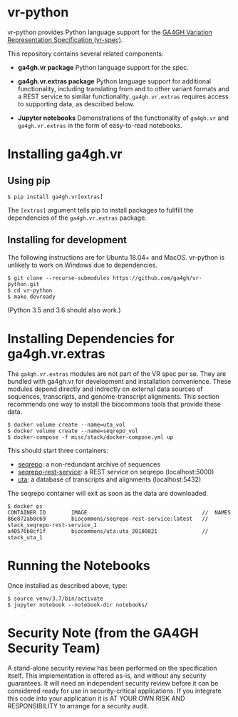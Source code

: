 # vr-python

vr-python provides Python language support for the [GA4GH Variation
Representation Specification
(vr-spec)](https://github.com/ga4gh/vr-spec).

This repository contains several related components:

* **ga4gh.vr package** Python language support for the spec. 

* **ga4gh.vr.extras package** Python language support for additional
  functionality, including translating from and to other variant
  formats and a REST service to similar functionality.
  `ga4gh.vr.extras` requires access to supporting data, as described
  below.

* **Jupyter notebooks** Demonstrations of the functionality of
  `ga4gh.vr` and `ga4gh.vr.extras` in the form of easy-to-read
  notebooks.



# Installing ga4gh.vr

## Using pip

```
$ pip install ga4gh.vr[extras]
```

The `[extras]` argument tells pip to install packages to fullfill the
dependencies of the `ga4gh.vr.extras` package.


## Installing for development

The following instructions are for Ubuntu 18.04+ and MacOS.
vr-python is unlikely to work on Windows due to dependencies.

```
$ git clone --recurse-submodules https://github.com/ga4gh/vr-python.git
$ cd vr-python
$ make devready
```

(Python 3.5 and 3.6 should also work.)



# Installing Dependencies for ga4gh.vr.extras

The `ga4gh.vr.extras` modules are not part of the VR spec per se.
They are bundled with ga4gh.vr for development and installation
convenience.  These modules depend directly and indrectly on external
data sources of sequences, transcripts, and genome-transcript
alignments.  This section recommends one way to install the biocommons
tools that provide these data.


```
$ docker volume create --name=uta_vol
$ docker volume create --name=seqrepo_vol
$ docker-compose -f misc/stack/docker-compose.yml up
```

This should start three containers:
* [seqrepo](https://github.com/biocommons/seqrepo): a non-redundant archive of sequences
* [seqrepo-rest-service](https://github.com/biocommons/seqrepo-rest-service): a REST service on seqrepo (localhost:5000)
* [uta](https://github.com/biocommons/uta): a database of transcripts and alignments (localhost:5432)

The seqrepo container will exit as soon as the data are downloaded.

```
$ docker ps
CONTAINER ID        IMAGE                                    //  NAMES
86e872ab0c69        biocommons/seqrepo-rest-service:latest   //  stack_seqrepo-rest-service_1
a40576b8cf1f        biocommons/uta:uta_20180821              //  stack_uta_1
```



# Running the Notebooks

Once installed as described above, type:

```
$ source venv/3.7/bin/activate
$ jupyter notebook --notebook-dir notebooks/
```


# Security Note (from the GA4GH Security Team)

A stand-alone security review has been performed on the specification
itself.  This implementation is offered as-is, and without any
security guarantees. It will need an independent security review
before it can be considered ready for use in security-critical
applications. If you integrate this code into your application it is
AT YOUR OWN RISK AND RESPONSIBILITY to arrange for a security audit.
